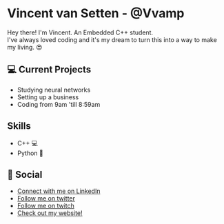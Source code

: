 # Vincent van Setten - @Vvamp
Hey there! I'm Vincent. An Embedded C++ student.  
I've always loved coding and it's my dream to turn this into a way to make my living. 😍  

## 💻 Current Projects
- Studying neural networks
- Setting up a business
- Coding from 9am 'till 8:59am

## Skills
- C++ 💻
- Python 🐍


## 💬 Social

 - [Connect with me on LinkedIn](https://linkedin.com/in/vincentvansetten)
 - [Follow me on twitter](https://twitter.com/Vvamp_)
 - [Follow me on twitch](https://twitch.tv/Vvamp)
 - [Check out my website!](https://vincentvansetten.com)
<!-- [Twitch, Youtube, Etc] -->
<!--

Here are some ideas to get you started:

- 🔭 I’m currently working on ...
- 🌱 I’m currently learning ...
- 👯 I’m looking to collaborate on ...
- 🤔 I’m looking for help with ...
- 💬 Ask me about ...
- 📫 How to reach me: ...
- 😄 Pronouns: ...
- ⚡ Fun fact: ...
-->
